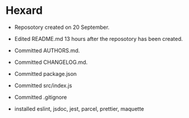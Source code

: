 # Hexard

* Reposotory created on 20 September.

* Edited README.md 13 hours after the reposotory has been created.

* Committed AUTHORS.md.

* Committed CHANGELOG.md.

* Committed package.json

* Committed src/index.js

* Committed .gitignore

* installed eslint, jsdoc, jest, parcel, prettier, maquette
